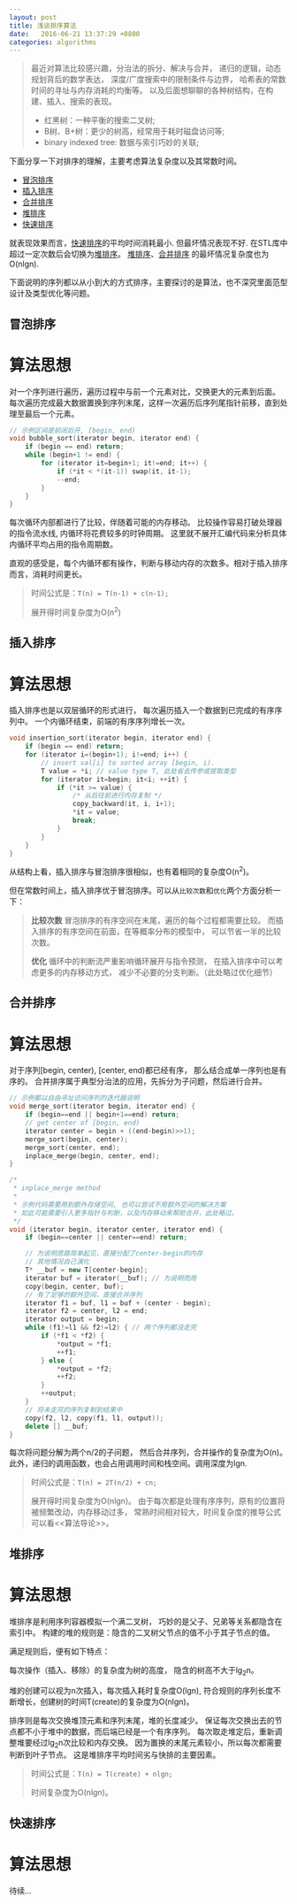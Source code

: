 ```yaml
---
layout: post
title: 浅谈排序算法
date:   2016-06-21 13:37:29 +0800
categories: algorithms
---
```


> 最近对算法比较感兴趣，分治法的拆分、解决与合并，
> 递归的逻辑，动态规划背后的数学表达，
> 深度/广度搜索中的限制条件与边界，
> 哈希表的常数时间的寻址与内存消耗的均衡等。
> 以及后面想聊聊的各种树结构，在构建、插入、搜索的表现。
>
> - 红黑树：一种平衡的搜索二叉树;
> - B树、B+树：更少的树高，经常用于耗时磁盘访问等; 
> - binary indexed tree: 数据与索引巧妙的关联;

下面分享一下对排序的理解，主要考虑算法复杂度以及其常数时间。

- [冒泡排序](#bubble_sort)
- [插入排序](#insertion_sort)
- [合并排序](#merge_sort)
- [堆排序](#heap_sort)
- [快速排序](#quick_sort)

就表现效果而言，[快速排序](#quick_sort)的平均时间消耗最小.
但最坏情况表现不好. 
在STL库中超过一定次数后会切换为[堆排序](#heap_sort)。
[堆排序](#heap_sort)、[合并排序](#merge_sort)
的最坏情况复杂度也为O(nlgn). 

下面说明的序列都以从小到大的方式排序，主要探讨的是算法，也不深究里面范型设计及类型优化等问题。

## <span id = "bubble_sort">冒泡排序</span> ##

# 算法思想 #

对一个序列进行遍历，遍历过程中与前一个元素对比，交换更大的元素到后面。
每次遍历完成最大数据置换到序列末尾，这样一次遍历后序列尾指针前移，直到处理至最后一个元素。

```C++
// 示例区间是前闭后开, [begin, end)
void bubble_sort(iterator begin, iterator end) {
    if (begin == end) return;
    while (begin+1 != end) {
        for (iterator it=begin+1; it!=end; it++) {
            if (*it < *(it-1)) swap(it, it-1);
            --end;
        }
    }
}
```

每次循环内部都进行了比较，伴随着可能的内存移动。
比较操作容易打破处理器的指令流水线, 内循环将花费较多的时钟周期。
这里就不展开汇编代码来分析具体内循环平均占用的指令周期数。

直观的感受是，每个内循环都有操作，判断与移动内存的次数多。相对于插入排序而言，消耗时间更长。

> 
> 时间公式是：`T(n) = T(n-1) + c(n-1); `
> 
> 展开得时间复杂度为O(n<sup>2</sup>)

## <span id = "insertion_sort">插入排序</span> ##

# 算法思想 #

插入排序也是以双层循环的形式进行，
每次遍历插入一个数据到已完成的有序序列中。
一个内循环结束，前端的有序序列增长一次。

```C++
void insertion_sort(iterator begin, iterator end) {
    if (begin == end) return;
    for (iterator i=(begin+1); i!=end; i++) {
        // insert val[i] to sorted array [begin, i).
        T value = *i; // value type T, 此处省去传参或提取类型
        for (iterator it=begin; it<i; ++it) {
            if (*it >= value) {
                /* 从后往前进行内存复制 */
                copy_backward(it, i, i+1);
                *it = value;
                break;
            }
        }
    }
}
```

从结构上看，插入排序与冒泡排序很相似，也有着相同的复杂度O(n<sup>2</sup>)。

但在常数时间上，插入排序优于冒泡排序。可以从`比较次数`和`优化`两个方面分析一下：

>
> **比较次数**
冒泡排序的有序空间在末尾，遍历的每个过程都需要比较。
而插入排序的有序空间在前面，在等概率分布的模型中，
可以节省一半的比较次数。
>
> **优化**
循环中的判断流严重影响循环展开与指令预测，
在插入排序中可以考虑更多的内存移动方式，
减少不必要的分支判断。（此处略过优化细节）

## <span id = "merge_sort">合并排序</span> ##

# 算法思想 #

对于序列[begin, center), [center, end)都已经有序，
那么结合成单一序列也是有序的。
合并排序属于典型分治法的应用，先拆分为子问题，然后进行合并。

```C++
// 示例都以自由寻址访问序列的迭代器说明
void merge_sort(iterator begin, iterator end) {
    if (begin==end || begin+1==end) return;
    // get center of [begin, end)
    iterator center = begin + ((end-begin)>>1);
    merge_sort(begin, center);
    merge_sort(center, end);
    inplace_merge(begin, center, end);
}

/*
 * inplace_merge method
 *
 * 示例代码需要用到额外存储空间, 也可以尝试不用额外空间的解决方案
 * 如此可能需要引入更多指针与判断，以及内存移动来帮助合并，此处略过。
 */
void (iterator begin, iterator center, iterator end) {
    if (begin==center || center==end) return;

    // 为说明思路简单起见，直接分配了center-begin的内存
    // 其他情况自己演化
    T* __buf = new T[center-begin];
    iterator buf = iterator(__buf); // 为说明而用
    copy(begin, center, buf);
    // 有了足够的额外空间，直接合并序列
    iterator f1 = buf, l1 = buf + (center - begin);
    iterator f2 = center, l2 = end;
    iterator output = begin;
    while (f1!=l1 && f2!=l2) { // 两个序列都没走完
        if (*f1 < *f2) {
            *output = *f1;
            ++f1;
        } else {
            *output = *f2;
            ++f2;
        }
        ++output;
    }
    // 将未走完的序列复制到结果中
    copy(f2, l2, copy(f1, l1, output));
    delete [] __buf;
}
```

每次将问题分解为两个n/2的子问题，
然后合并序列，合并操作的复杂度为O(n)。
此外，递归的调用函数，也会占用调用时间和栈空间。调用深度为lgn.

> 
> 时间公式是：`T(n) = 2T(n/2) + cn; `
> 
> 展开得时间复杂度为O(nlgn)。
> 由于每次都是处理有序序列，原有的位置将被频繁改动，内存移动过多，
> 常熟时间相对较大，时间复杂度的推导公式可以看<<算法导论>>。

## <span id = "heap_sort">堆排序</span> ##

# 算法思想 #

堆排序是利用序列容器模拟一个满二叉树，
巧妙的是父子、兄弟等关系都隐含在索引中。
构建的堆的规则是：隐含的二叉树父节点的值不小于其子节点的值。

满足规则后，便有如下特点：

每次操作（插入、移除）的复杂度为树的高度，
隐含的树高不大于lg<sub>2</sub>n。

堆的创建可以视为n次插入，每次插入耗时复杂度O(lgn), 
符合规则的序列长度不断增长，创建树的时间T(create)的复杂度为O(nlgn)。

排序则是每次交换堆顶元素和序列末尾，堆的长度减少。
保证每次交换出去的节点都不小于堆中的数据，而后端已经是一个有序序列。
每次取走堆定后，重新调整堆要经过lg<sub>2</sub>n次比较和内存交换。
因为置换的末尾元素较小，所以每次都需要判断到叶子节点。
这是堆排序平均时间劣与快排的主要因素。

> 
> 时间公式是：`T(n) = T(create) + nlgn; `
> 
> 时间复杂度为O(nlgn)。

## <span id = "quick_sort">快速排序</span> ##

# 算法思想 #

待续...
